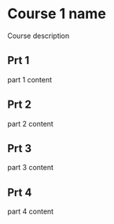 # Course 1 name

Course description

## Prt 1
part 1 content

## Prt 2
part 2 content

## Prt 3
part 3 content

## Prt 4
part 4 content
